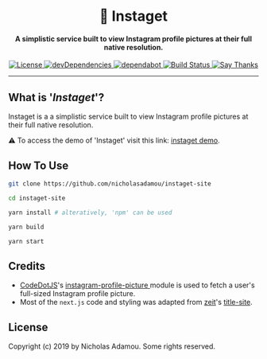 <h1 align="center">
🔎 Instaget
</h1>

<h4 align="center">A simplistic service built to view Instagram profile pictures at their full native resolution.</h4>

<p align="center">
  <a href="https://github.com/nicholasadamou/instagate-site/blob/master/LICENSE.txt">
      <img src="https://img.shields.io/badge/license-GPLv3-blue.svg?style=flat-square" alt="License">
  </a>
  <a href="https://david-dm.org/nicholasadamou/instaget-site#info=devDependencies">
      <img src="https://img.shields.io/david/dev/nicholasadamou/instaget-site.svg?style=flat-square" alt="devDependencies">
  </a>
  <a href="https://dependabot.com">
      <img src="https://api.dependabot.com/badges/status?host=github&repo=nicholasadamou/instaget-site" alt="dependabot">
  </a>
  <a href="https://travis-ci.org/nicholasadamou/instagate-site">
      <img src="https://img.shields.io/travis/nicholasadamou/instaget-site/master.svg?style=flat-square" alt="Build Status">
  </a>
  <a href="https://saythanks.io/to/NicholasAdamou">
      <img src="https://img.shields.io/badge/say-thanks-ff69b4.svg" alt="Say Thanks">
  </a>
</p>

---

## What is '_Instaget_'?

Instaget is a a simplistic service built to view Instagram profile pictures at their full native resolution.

⚠️ To access the demo of 'Instaget' visit this link: [instaget demo](https://instaget.now.sh/).

## How To Use

```bash
git clone https://github.com/nicholasadamou/instaget-site

cd instaget-site

yarn install # alteratively, 'npm' can be used

yarn build

yarn start
```

## Credits

- [CodeDotJS](https://github.com/CodeDotJS)'s [instagram-profile-picture
  ](https://github.com/CodeDotJS/instagram-profile-picture) module is used to fetch a user's full-sized Instagram profile picture.
- Most of the `next.js` code and styling was adapted from [zeit](https://zeit.co)'s [title-site](https://github.com/zeit/title-site).

## License

Copyright (c) 2019 by Nicholas Adamou. Some rights reserved.
